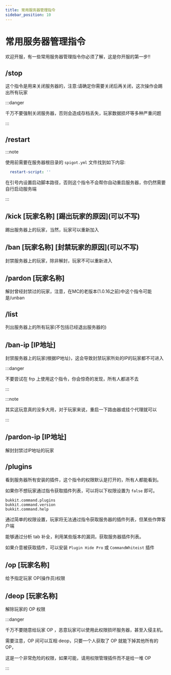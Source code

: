 ```yaml
---
title: 常用服务器管理指令
sidebar_position: 10
---
```


# 常用服务器管理指令

欢迎开服，有一些常用服务器管理指令你必须了解，这是你开服的第一步!!

## /stop

这个指令是用来关闭服务器的，注意:请确定你需要关闭后再关闭，这次操作会踢出所有玩家

:::danger

千万不要强制关闭服务器，否则会造成存档丢失，玩家数据损坏等多种严重问题

:::

## /restart

:::note

使用前需要在服务器根目录的 `spigot.yml` 文件找到如下内容:

```yaml
  restart-script: ''
```

在引号内设置启动脚本路径，否则这个指令不会帮你自动重启服务器，你仍然需要自行启动服务端

:::

## /kick [玩家名称] \[踢出玩家的原因]\(可以不写)

踢出服务器上的玩家，当然，玩家可以重新加入

## /ban [玩家名称] \[封禁玩家的原因]\(可以不写)

封禁服务器上的玩家，除非解封，玩家不可以重新进入

## /pardon [玩家名称]

解封曾经封禁过的玩家，注意，在MC的老版本(1.0.16之前)中这个指令可能是/unban

## /list

列出服务器上的所有玩家(不包括已经退出服务器的)

## /ban-ip [IP地址]

封禁服务器上的玩家(根据IP地址)，这会导致封禁玩家所处的IP的玩家都不可进入

:::danger

不要尝试在 frp 上使用这个指令，你会惊奇的发现，所有人都进不去

:::

:::note

其实这玩意真的没多大用，对于玩家来说，重启一下路由器或挂个代理就可以

:::

## /pardon-ip [IP地址]

解封封禁过IP地址的玩家

## /plugins

看到服务器所有安装的插件，这个指令的权限默认是打开的，所有人都能看到。

如果你不想玩家通过指令获取插件列表，可以将以下权限设置为 `false` 即可。

```
bukkit.command.plugins
bukkit.command.version
bukkit.command.help
```

通过简单的权限设置，玩家将无法通过指令获取服务器的插件列表，但某些作弊客户端

能够通过分析 tab 补全，利用某些版本的漏洞，获取服务器插件列表。

如果介意被获取插件，可以安装 `Plugin Hide Pro` 或 `CommandWhiteist` 插件

## /op [玩家名称]

给予指定玩家 OP(操作员)权限

## /deop [玩家名称]

解除玩家的 OP 权限

:::danger

千万不要随意给玩家 OP ，恶意玩家可以使用此权限损坏服务器，甚至入侵主机。

需要注意，OP 间可以互相 deop，只要一个人获取了 OP 就能下掉其他所有的 OP，

这是一个非常危险的权限，如果可能，请用权限管理插件而不是给一堆 OP

:::